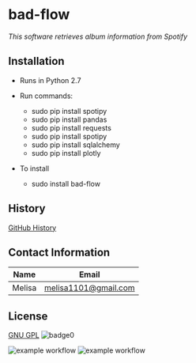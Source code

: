 # bad-flow
*This software retrieves album information from Spotify*

## Installation
* Runs in Python 2.7
* Run commands: 
  * sudo pip install spotipy
  * sudo pip install pandas
  * sudo pip install requests
  * sudo pip install spotipy
  * sudo pip install sqlalchemy
  * sudo pip install plotly
      
* To install
  * sudo install bad-flow 


## History
[GitHub History](http://github.com)

## Contact Information
Name         | Email
------------ | -------------------------
Melisa       | melisa1101@gmail.com

## License
[GNU GPL](license)
![badge0](https://img.shields.io/static/v1?label=License&message=GNU&color=<BLUE>)

![example workflow](https://github.com/melisa-calderon/bad-flow/actions/workflows/check.yaml/badge.svg)
![example workflow](https://github.com/melisa-calderon/bad-flow/actions/workflows/qa.yaml/badge.svg)

